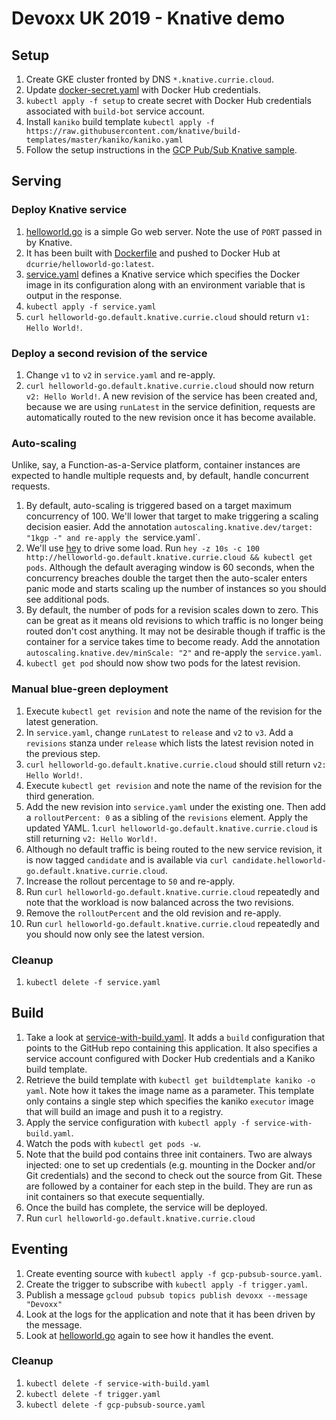 # Devoxx UK 2019 - Knative demo

## Setup

1. Create GKE cluster fronted by DNS `*.knative.currie.cloud`.
1. Update [docker-secret.yaml](setup/docker-secret.yaml) with Docker Hub credentials.
1. `kubectl apply -f setup` to create secret with Docker Hub credentials associated with `build-bot` service account.
1. Install `kaniko` build template `kubectl apply -f https://raw.githubusercontent.com/knative/build-templates/master/kaniko/kaniko.yaml`
1. Follow the setup instructions in the [GCP Pub/Sub Knative sample](https://knative.dev/docs/eventing/samples/gcp-pubsub-source/).

## Serving

### Deploy Knative service

1. [helloworld.go](helloworld.go) is a simple Go web server. Note the use of `PORT` passed in by Knative.
1. It has been built with [Dockerfile](Dockerfile) and pushed to Docker Hub at `dcurrie/helloworld-go:latest`.
1. [service.yaml](service.yaml) defines a Knative service which specifies the Docker image in its configuration along with an environment variable that is output in the response.
1. `kubectl apply -f service.yaml`
1. `curl helloworld-go.default.knative.currie.cloud` should return `v1: Hello World!`.

### Deploy a second revision of the service

1. Change `v1` to `v2` in `service.yaml` and re-apply.
1. ```curl helloworld-go.default.knative.currie.cloud``` should now return `v2: Hello World!`. A new revision of the service has been created and, because we are using `runLatest` in the service definition, requests are automatically routed to the new revision once it has become available.

### Auto-scaling

Unlike, say, a Function-as-a-Service platform, container instances are expected to handle multiple requests and, by default, handle concurrent requests.

1. By default, auto-scaling is triggered based on a target maximum concurrency of 100. We'll lower that target to make triggering a scaling decision easier. Add the annotation `autoscaling.knative.dev/target: "1kgp -" and re-apply the `service.yaml`.
1. We'll use [hey](https://github.com/rakyll/hey) to drive some load. Run `hey -z 10s -c 100 http://helloworld-go.default.knative.currie.cloud && kubectl get pods`. Although the default averaging window is 60 seconds, when the concurrency breaches double the target then the auto-scaler enters panic mode and starts scaling up the number of instances so you should see additional pods.
1. By default, the number of pods for a revision scales down to zero. This can be great as it means old revisions to which traffic is no longer being routed don't cost anything. It may not be desirable though if traffic is the container for a service takes time to become ready. Add the annotation `autoscaling.knative.dev/minScale: "2"` and re-apply the `service.yaml`.
1. `kubectl get pod` should now show two pods for the latest revision.

### Manual blue-green deployment

1. Execute `kubectl get revision` and note the name of the revision for the latest generation.
1. In `service.yaml`, change `runLatest` to `release` and `v2` to `v3`. Add a `revisions` stanza under `release` which lists the latest revision noted in the previous step.
1. `curl helloworld-go.default.knative.currie.cloud` should still return `v2: Hello World!`.
1. Execute `kubectl get revision` and note the name of the revision for the third generation.
1. Add the new revision into `service.yaml` under the existing one. Then add a `rolloutPercent: 0` as a sibling of the `revisions` element. Apply the updated YAML.
1.`curl helloworld-go.default.knative.currie.cloud` is still returning `v2: Hello World!`.
1. Although no default traffic is being routed to the new service revision, it is now tagged `candidate` and is available via `curl candidate.helloworld-go.default.knative.currie.cloud`.
1. Increase the rollout percentage to `50` and re-apply.
1. Run `curl helloworld-go.default.knative.currie.cloud` repeatedly and note that the workload is now balanced across the two revisions.
1. Remove the `rolloutPercent` and the old revision and re-apply.
1. Run `curl helloworld-go.default.knative.currie.cloud` repeatedly and you should now only see the latest version.

### Cleanup

1. `kubectl delete -f service.yaml`

## Build

1. Take a look at [service-with-build.yaml](service-with-build.yaml). It adds a `build` configuration that points to the GitHub repo containing this application. It also specifies a service account configured with Docker Hub credentials and a Kaniko build template.
1. Retrieve the build template with `kubectl get buildtemplate kaniko -o yaml`. Note how it takes the image name as a parameter. This template only contains a single step which specifies the kaniko `executor` image that will build an image and push it to a registry.
1. Apply the service configuration with `kubectl apply -f service-with-build.yaml`.
1. Watch the pods with `kubectl get pods -w`.
1. Note that the build pod contains three init containers. Two are always injected: one to set up credentials (e.g. mounting in the Docker and/or Git credentials) and the second to check out the source from Git. These are followed by a container for each step in the build. They are run as init containers so that execute sequentially.
1. Once the build has complete, the service will be deployed.
1. Run `curl helloworld-go.default.knative.currie.cloud`

## Eventing

1. Create eventing source with `kubectl apply -f gcp-pubsub-source.yaml`.
1. Create the trigger to subscribe with `kubectl apply -f trigger.yaml`.
1. Publish a message `gcloud pubsub topics publish devoxx --message "Devoxx"`
1. Look at the logs for the application and note that it has been driven by the message.
1. Look at [helloworld.go](helloworld.go) again to see how it handles the event.

### Cleanup

1. `kubectl delete -f service-with-build.yaml`
1. `kubectl delete -f trigger.yaml`
1. `kubectl delete -f gcp-pubsub-source.yaml`